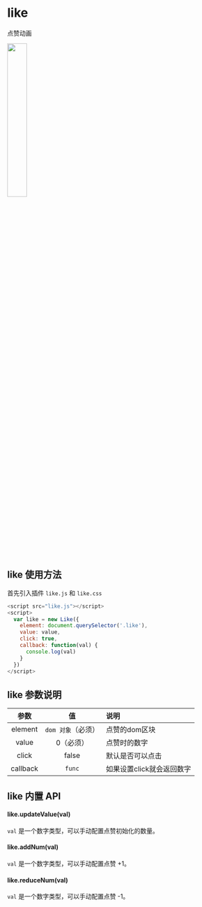 # like
点赞动画

<img width="30%" src="https://github.com/ZHOUYUANN/like/blob/main/like.gif" />

## like 使用方法

首先引入插件 `like.js` 和 `like.css`

```javascript
<script src="like.js"></script>
<script>
  var like = new Like({
    element: document.querySelector('.like'),
    value: value,
    click: true,
    callback: function(val) {
      console.log(val)
    }
  })
</script>
```
## like 参数说明

| 参数  | 值    | 说明       |
| :---: | :---: | :--------- |
| element     | `dom 对象`（必须）  | 点赞的dom区块 |
| value     |  0（必须）  | 点赞时的数字 |
| click     |  false  | 默认是否可以点击 |
| callback     |  `func`  | 如果设置click就会返回数字 |

## like 内置 API 

#### like.updateValue(val)

`val` 是一个数字类型，可以手动配置点赞初始化的数量。

#### like.addNum(val)

`val` 是一个数字类型，可以手动配置点赞 +1。

#### like.reduceNum(val)

`val` 是一个数字类型，可以手动配置点赞 -1。
